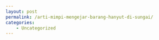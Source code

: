 ```yaml
---
layout: post
permalink: /arti-mimpi-mengejar-barang-hanyut-di-sungai/
categories:
    - Uncategorized
---
```


